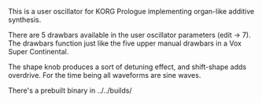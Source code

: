 This is a user oscillator for KORG Prologue implementing organ-like additive synthesis.

There are 5 drawbars available in the user oscillator parameters (edit -> 7). The drawbars function just like the five upper manual drawbars in a Vox Super Continental.

The shape knob produces a sort of detuning effect, and shift-shape adds overdrive. For the time being all waveforms are sine waves.

There's a prebuilt binary in ../../builds/
